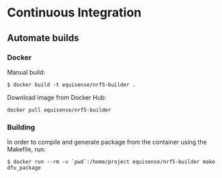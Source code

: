 # Continuous Integration

## Automate builds

### Docker

Manual build:

```
$ docker build -t equisense/nrf5-builder .
```

Download image from Docker Hub:

```
docker pull equisense/nrf5-builder
```

### Building

In order to compile and generate package from the container using the Makefile, run:

```
$ docker run --rm -v `pwd`:/home/project equisense/nrf5-builder make dfu_package
```
